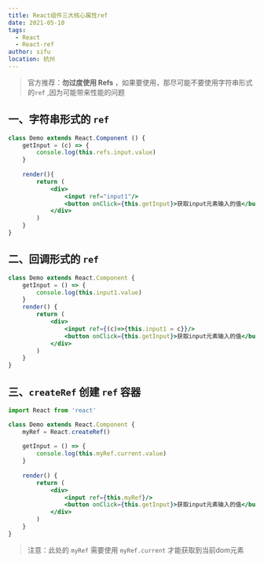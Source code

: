 ```yaml
---
title: React组件三大核心属性ref
date: 2021-05-10
tags:
  - React
  - React-ref
author: sifu
location: 杭州
---
```


> 官方推荐：**勿过度使用 Refs** ，如果要使用，那尽可能不要使用字符串形式的`ref` ,因为可能带来性能的问题

## 一、字符串形式的 `ref`

```jsx
class Demo extends React.Component () {
    getInput = (c) => {
        console.log(this.refs.input.value)
    }
    
    render(){
        return (
            <div>
                <input ref="input1"/>
                <button onClick={this.getInput}>获取input元素输入的值</button>
            </div>
        )
    }
}
```

## 二、回调形式的 `ref`

```jsx
class Demo extends React.Component {
    getInput = () => {
        console.log(this.input1.value)
    }
    render() {
        return (
            <div>
                <input ref={(c)=>{this.input1 = c}}/>
                <button onClick={this.getInput}>获取input元素输入的值</button>
            </div>
        )
    }
}
```


## 三、`createRef` 创建 `ref` 容器

```jsx
import React from 'react'

class Demo extends React.Component {
    myRef = React.createRef()
    
    getInput = () => {
        console.log(this.myRef.current.value)
    }
    
    render() {
        return (
            <div>
                <input ref={this.myRef}/>
                <button onClick={this.getInput}>获取input元素输入的值</button>
            </div>
        )
    }
}
```

> 注意：此处的 `myRef` 需要使用 `myRef.current` 才能获取到当前dom元素

<Vssue :title="$title" />
